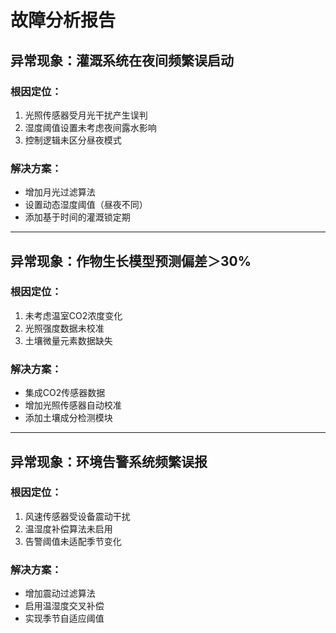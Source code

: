 # 故障分析报告

## 异常现象：灌溉系统在夜间频繁误启动
### 根因定位：
1. 光照传感器受月光干扰产生误判
2. 湿度阈值设置未考虑夜间露水影响
3. 控制逻辑未区分昼夜模式

### 解决方案：
- 增加月光过滤算法
- 设置动态湿度阈值（昼夜不同）
- 添加基于时间的灌溉锁定期

---

## 异常现象：作物生长模型预测偏差＞30%
### 根因定位：
1. 未考虑温室CO2浓度变化
2. 光照强度数据未校准
3. 土壤微量元素数据缺失

### 解决方案：
- 集成CO2传感器数据
- 增加光照传感器自动校准
- 添加土壤成分检测模块

---

## 异常现象：环境告警系统频繁误报
### 根因定位：
1. 风速传感器受设备震动干扰
2. 温湿度补偿算法未启用
3. 告警阈值未适配季节变化

### 解决方案：
- 增加震动过滤算法
- 启用温湿度交叉补偿
- 实现季节自适应阈值
